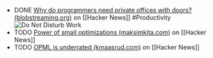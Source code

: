 - DONE [Why do programmers need private offices with doors? (blobstreaming.org)](https://news.ycombinator.com/item?id=39204775) on [[Hacker News]] #Productivity
  <img src="https://web.archive.org/web/20141031102800im_/http://d2b96ra3bt6d2m.cloudfront.net/unsafe/https://www.filepicker.io/api/file/0QXc5MDgTP2lBdaj8EZU" alt="Do Not Disturb Work" class="article-cover invert" />
- TODO [Power of small optimizations (maksimkita.com)](https://news.ycombinator.com/item?id=39318571) on [[Hacker News]]
- TODO [OPML is underrated (kmaasrud.com)](https://news.ycombinator.com/item?id=39324847) on [[Hacker News]]